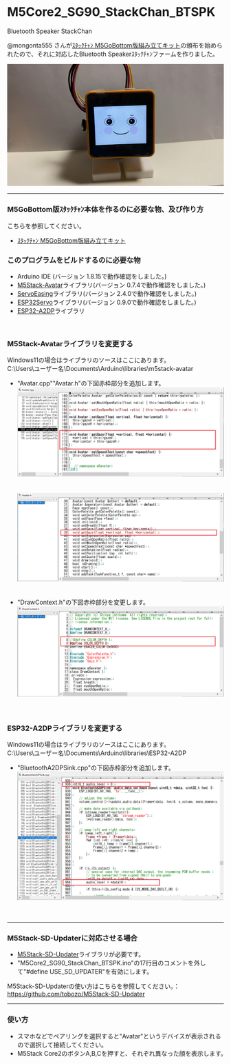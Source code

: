 # M5Core2_SG90_StackChan_BTSPK
Bluetooth Speaker StackChan

@mongonta555 さんが[ｽﾀｯｸﾁｬﾝ M5GoBottom版組み立てキット](https://raspberrypi.mongonta.com/about-products-stackchan-m5gobottom-version/ "Title")の頒布を始められたので、それに対応したBluetooth Speakerｽﾀｯｸﾁｬﾝファームを作りました。<br>

![画像ataru](images/ataru.png)<br>

---
### M5GoBottom版ｽﾀｯｸﾁｬﾝ本体を作るのに必要な物、及び作り方 ###
こちらを参照してください。<br>
* [ｽﾀｯｸﾁｬﾝ M5GoBottom版組み立てキット](https://raspberrypi.mongonta.com/about-products-stackchan-m5gobottom-version/ "Title")<br>

### このプログラムをビルドするのに必要な物 ###
* Arduino IDE (バージョン 1.8.15で動作確認をしました。)<br>
* [M5Stack-Avatar](https://github.com/meganetaaan/m5stack-avatar/ "Title")ライブラリ(バージョン 0.7.4で動作確認をしました。)<br>
* [ServoEasing](https://github.com/ArminJo/ServoEasing/ "Title")ライブラリ(バージョン 2.4.0で動作確認をしました。)<br>
* [ESP32Servo](https://github.com/madhephaestus/ESP32Servo/ "Title")ライブラリ(バージョン 0.9.0で動作確認をしました。)<br>
* [ESP32-A2DP](https://github.com/pschatzmann/ESP32-A2DP/ "Title")ライブラリ<br>
<br>

### M5Stack-Avatarライブラリを変更する ###
Windows11の場合はライブラリのソースはここにあります。<br>
C:\Users\ユーザー名\Documents\Arduino\libraries\m5stack-avatar<br>

* "Avatar.cpp""Avatar.h"の下図赤枠部分を追加します。
![画像2](images/image2.png)<br><br><br>
![画像3](images/image3.png)<br><br><br>
* "DrawContext.h"の下図赤枠部分を変更します。
![画像4](images/image4.png)<br><br><br>

### ESP32-A2DPライブラリを変更する ###
Windows11の場合はライブラリのソースはここにあります。<br>
C:\Users\ユーザー名\Documents\Arduino\libraries\ESP32-A2DP<br>

* "BluetoothA2DPSink.cpp"の下図赤枠部分を追加します。<br>
![画像1](images/image5.png)<br>
<br><br>

---
### M5Stack-SD-Updaterに対応させる場合 ###

* [M5Stack-SD-Updater](https://github.com/tobozo/M5Stack-SD-Updater/ "Title")ライブラリが必要です。<br>
* "M5Core2_SG90_StackChan_BTSPK.ino"の17行目のコメントを外して"#define USE_SD_UPDATER"を有効にします。<br>

M5Stack-SD-Updaterの使い方はこちらを参照してください。：<https://github.com/tobozo/M5Stack-SD-Updater>


---

### 使い方 ###
* スマホなどでペアリングを選択すると"Avatar"というデバイスが表示されるので選択して接続してください。<br>
* M5Stack Core2のボタンA,B,Cを押すと、それぞれ異なった顔を表示します。　<br>
<br><br>

